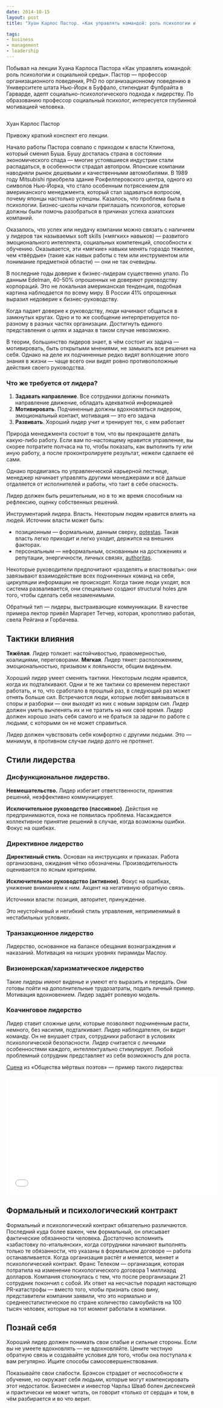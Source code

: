 ```yaml
---
date: 2014-10-15
layout: post
title: "Хуан Карлос Пастор. «Как управлять командой: роль психологии и социальной среды»"

tags:
- business
- management
- leadership
---
```



Побывал на лекции Хуана Карлоса Пастора «Как управлять командой: роль психологии и социальной среды». Пастор — профессор организационного поведения, PhD по организационному поведению в Университете штата Нью-Йорк в Буффало, стипендиат Фулбрайта в Гарварде, адепт социально-психологического подхода к лидерству. По образованию профессор социальный психолог, интересуется глубинной мотивацией человека. 

<div class="illustration"><img src="/images/20140929-pastor.jpg" alt="" ></div>

<p class="legend legend--center">Хуан Карлос Пастор</p>

Привожу краткий конспект его лекции. 

<!-- more -->

Начало работы Пастора  совпало с приходом к власти Клинтона, который сменил Буша. Бушу досталась страна в состоянии экономического спада — многие устоявшиеся индустрии стали распадаться, в особенности страдал автопром. Японские компании наводняли рынок дешевыми и качественными автомобилями. В 1989 году Mitsubishi приобрела здание Рокфеллеровского центра, одного из символов Нью-Йорка, что стало особенным потрясением для американского менеджмента, который стал задаваться вопросом, почему японцы настолько успешны. Казалось, что проблема была в психологии. Бизнес-школы начали приглашать психологов, которые должны были помочь разобраться в причинах успеха азиатских компаний. 

Оказалось, что успех или неудачу компании можно связать с наличием у лидеров так называемых soft skills («мягких» навыков) — развитого эмоционального интеллекта, социальных компетенций, способности к обучению. Оказывается, эти «мягкие» навыки менять гораздо тяжелее, чем «твёрдые» (такие как навык работы с тем или инструментом или понимание предметной области) — они не так очевидны.

В последние годы доверие к бизнес-лидерам существенно упало. По данным Edelman, 40-50% опрошенных не доверяют руководству корпораций. Это не локальная американская тенденция, подобная картина наблюдается по всему миру. В России 41% опрошенных выразил недоверие к бизнес-руководству.

Когда падает доверие к руководству, люди начинают общаться в замкнутых кругах. Одно и то же сообщение интерпретируется по-разному в разных частях организации. Достигнуть единого представления о целях и задачах в таком случае невозможно.

В теории, большинство лидеров знает, в чём состоит их задача — мотивировать, быть открытыми мнениями, не замыкать все решения на себя. Однако на деле их подчиненные редко видят воплощение этого знания в жизни — чаще всего они видят ровно противоположные действия своего руководства.

### Что же требуется от лидера? 

1. **Задавать направление**. Все сотрудники должны понимать направление движение, обладать адекватной информацией
2. **Мотивировать**. Подчиненные должны вдохновляться лидером, эмоциональный контакт, мотивация — это его задача
3. **Развивать**. Хороший лидер учит и тренирует тех, с кем работает

Природа менеджмента состоит в том, что вы прекращаете делать какую-либо работу. Если вам по-настоящему нравится управление, вы скорее потратите полчаса на то, чтобы показать, как выполнить ту или иную работу, а после проконтролируете результат, нежели сделаете её сами.

Однако продвигаясь по управленческой карьерной лестнице, менеджер начинает управлять другими менеджерами и всё дальше отдаляется от исполнителей и работы, что таит в себе опасность.

Лидер должен быть решительным, но в то же время способным на рефлексию, оценку собственных решений.

Инструментарий лидера. 
Власть. Некоторым людям нравится влиять на людей. Источник власти может быть:

* позиционным — формальным, данным сверху, [potestas](https://en.wikipedia.org/wiki/Potestas). Такая власть легко приходит и легко уходит, держится на внешних факторах.
* персональным — неформальным, основанным на достижениях и репутации, энергичности, личных связях, [authoritas](https://en.wikipedia.org/wiki/Authoritas).

Некоторые руководители предпочитают «разделять и властвовать»: они завязывают взаимодействие всех подчиненных команд на себя, циркуляции информации не происходят. Когда такие люди уходят, вся система разваливается, они специально создают structural holes для того, чтобы сделать себя незаменимыми.

Обратный тип — лидеры, выстраивающие коммуникации. В качестве примера лектор привёл Маргарет Тетчер, которая, кропотливо работая, свела Рейгана и Горбачева.

## Тактики влияния

**Тяжёлая**. Лидер толкает: настойчивостью,  правомерностью, коалициями, переговорами.
**Мягкая**. Лидер тянет: расположением, эмоциональностью, призывом к лояльности, общим виденьем.

Хороший лидер умеет сменять тактики. Некоторым людям нравится, когда их подталкивают. Одни и те же тактики со временем перестают работать, и то, что сработало в прошлый раз, в следующий раз может отнять больше сил. Встречаются люди, которые любят ввязываться в споры и разборки — они выходят из них с новым зарядом сил. Лидер должен уметь вычленять их и не тратить на них своё время. Лидер должен хорошо знать себя самого и не браться за задачи по работе с людьми, с которыми он не может справиться.

Лидер должен чувствовать себя комфортно с другими людьми. Это — минимум, в противном случае лидер долго не протянет.

## Стили лидерства

### Дисфункциональное лидерство. 

**Невмешательство.** Лидер избегает ответственности, принятия решений, неэффективно коммуницирует.

**Исключительное руководство (пассивное)**. Действия не предпринимаются, пока не появилась проблема. Насаждается коллективное принятие решений в случае, когда возможны ошибки. Фокус на ошибках.

### Директивное лидерство

**Директивный стиль**. Основан на инструкциях и приказах. Работа организована, ожидания чётко обозначены. Производительность оценивается по ясным критериям.

**Исключительное руководство (активное)**. Фокус на ошибках, унижение вниманием к ним. Акцент на негативную обратную связь.

Источники власти: позиция, авторитет, принуждение.

Это неустойчивый и негибкий стиль управления, неприменимый в нестабильных условиях.

### Транзакционное лидерство

Лидерство, основанное на балансе обещания вознаграждения и наказаний. Мотивация на низших уровнях пирамиды Маслоу.

### Визионерская/харизматическое лидерство

Такие лидеры имеют виденье и умеют его выразить и передать. Они готовы пойти на дополнительные трудозатраты, подать личный пример. Мотивация вдохновением. Лидер задаёт ролевую модель.

### Коачинговое лидерство

Лидер ставит сложные цели, которые позволяют подчиненным расти, немного, без насилия, подталкивает. Лидер наблюдателен, он видит команду. Он не внушает страх, сотрудники работают в условиях психологической безопасности. Лидер считается с личными особенностями каждого, интеллектуально стимулирует. Любой проблемный сотрудник представляет из себя возможность для роста.

[Сцена](https://www.youtube.com/watch?v=S6xyHna-NuM) из «Общества мёртвых поэтов» — пример такого лидерства:

<iframe width="560" height="315" src="//www.youtube.com/embed/S6xyHna-NuM" frameborder="0" allowfullscreen></iframe>


## Формальный и психологический контракт
Формальный и психологический контракт обязательно различаются. Последний куда более важен, чем формальный, он описывает фактические обязанности человека. Достаточно вспомнить  «забастовку по-итальянски», когда сотрудники начинают выполнять только те обязанности, что указаны в формальном договоре — работа останавливается. Когда организация растёт и меняется, меняет и психологический контракт. Франс Телеком — организация, которая потратила на изменение психологического договора 1 миллиард долларов. Компания столкнулась с тем, что после реорганизации 21 сотрудник покончил с собой. Их ответ на несчастье порадил настоящую PR-катастрофы — вместо того, чтобы признать свою вину, представители компании заявили, что это нормально и среднеестатистическое по стране количество самоубийств на 100 тысяч человек, которые на тот момент работали в компании.

## Познай себя

Хороший лидер должен понимать свои слабые и сильные стороны. Если вы не умеете вдохновлять — не вдохновляйте. Цените честную обратную связь и создавайте условия для того, чтобы она поступала к вам регулярно. Ищите способы самосовершенствования.

Показывайте свои слабости. Брэнсон страдает от неспособности к обучение, но окружает себя людьми, которые могут компенсировать этот недостаток. Бизнесмен и инвестор Чарльз Шваб болен дислексией и практически не может читать, он говорит «только от сердца» и том, в чём разбирается и во что верит.